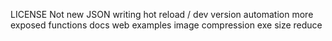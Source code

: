 LICENSE
Not new JSON writing
hot reload / dev
version automation
more exposed functions
docs
web
examples
image compression
exe size reduce
